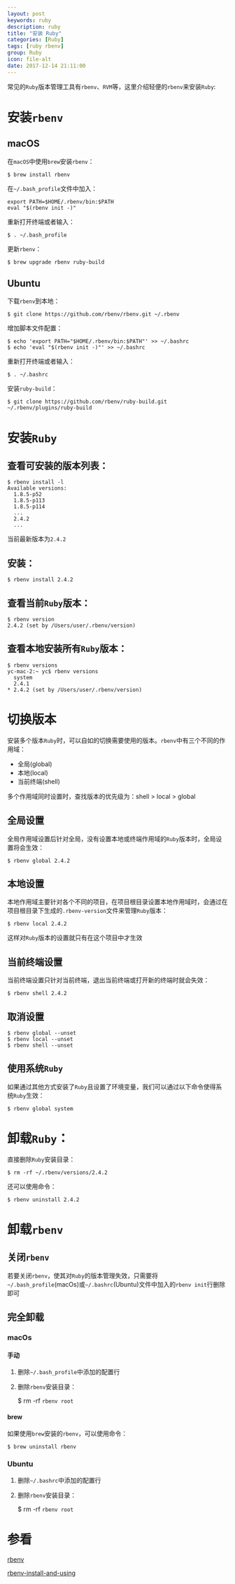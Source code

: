 ```yaml
---
layout: post
keywords: ruby
description: ruby
title: "安装 Ruby"
categories: [Ruby]
tags: [ruby rbenv]
group: Ruby
icon: file-alt
date: 2017-12-14 21:11:00
---
```


常见的`Ruby`版本管理工具有`rbenv`、`RVM`等，这里介绍轻便的`rbenv`来安装`Ruby`:

# 安装`rbenv`

## macOS

在`macOS`中使用`brew`安装`rbenv`：

    $ brew install rbenv

<!--excerpt-->

在`~/.bash_profile`文件中加入：

    export PATH=$HOME/.rbenv/bin:$PATH
    eval "$(rbenv init -)"

重新打开终端或者输入：

    $ . ~/.bash_profile

更新`rbenv`：

    $ brew upgrade rbenv ruby-build

## Ubuntu

下载`rbenv`到本地：

    $ git clone https://github.com/rbenv/rbenv.git ~/.rbenv

增加脚本文件配置：

    $ echo 'export PATH="$HOME/.rbenv/bin:$PATH"' >> ~/.bashrc
    $ echo 'eval "$(rbenv init -)"' >> ~/.bashrc

重新打开终端或者输入：

    $ . ~/.bashrc

安装`ruby-build`：

    $ git clone https://github.com/rbenv/ruby-build.git ~/.rbenv/plugins/ruby-build

# 安装`Ruby`

## 查看可安装的版本列表：

    $ rbenv install -l
    Available versions:
      1.8.5-p52
      1.8.5-p113
      1.8.5-p114
      ...
      2.4.2
      ...

当前最新版本为`2.4.2`

## 安装：

    $ rbenv install 2.4.2

## 查看当前`Ruby`版本：

    $ rbenv version
    2.4.2 (set by /Users/user/.rbenv/version)

## 查看本地安装所有`Ruby`版本：

    $ rbenv versions
    yc-mac-2:~ yc$ rbenv versions
      system
      2.4.1
    * 2.4.2 (set by /Users/user/.rbenv/version)

# 切换版本

安装多个版本`Ruby`时，可以自如的切换需要使用的版本。`rbenv`中有三个不同的作用域：

* 全局(global)
* 本地(local)
* 当前终端(shell)

多个作用域同时设置时，查找版本的优先级为：shell > local > global

## 全局设置

全局作用域设置后针对全局，没有设置本地或终端作用域的`Ruby`版本时，全局设置将会生效：

    $ rbenv global 2.4.2

## 本地设置

本地作用域主要针对各个不同的项目，在项目根目录设置本地作用域时，会通过在项目根目录下生成的`.rbenv-version`文件来管理`Ruby`版本：

    $ rbenv local 2.4.2

这样对`Ruby`版本的设置就只有在这个项目中才生效

## 当前终端设置

当前终端设置只针对当前终端，退出当前终端或打开新的终端时就会失效：

    $ rbenv shell 2.4.2

## 取消设置

    $ rbenv global --unset
    $ rbenv local --unset
    $ rbenv shell --unset

## 使用系统`Ruby`

如果通过其他方式安装了`Ruby`且设置了环境变量，我们可以通过以下命令使得系统`Ruby`生效：

    $ rbenv global system

# 卸载`Ruby`：

直接删除`Ruby`安装目录：

    $ rm -rf ~/.rbenv/versions/2.4.2

还可以使用命令：

    $ rbenv uninstall 2.4.2

# 卸载`rbenv`

## 关闭`rbenv`

若要关闭`rbenv`，使其对`Ruby`的版本管理失效，只需要将`~/.bash_profile`(macOs)或`~/.bashrc`(Ubuntu)文件中加入的`rbenv init`行删除即可

## 完全卸载

### macOs

#### 手动

1. 删除`~/.bash_profile`中添加的配置行
2. 删除`rbenv`安装目录：

    $ rm -rf `rbenv root`

#### brew

如果使用`brew`安装的`rbenv`，可以使用命令：

    $ brew uninstall rbenv

### Ubuntu

1. 删除`~/.bashrc`中添加的配置行
2. 删除`rbenv`安装目录：

    $ rm -rf `rbenv root`
# 参看

[rbenv](https://github.com/rbenv/rbenv)

[rbenv-install-and-using](https://gist.github.com/sandyxu/8aceec7e436a6ab9621f)